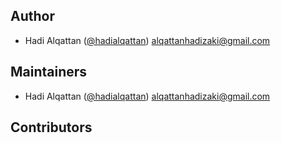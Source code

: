 ## Author

<!-- Please don't modify this section -->

- Hadi Alqattan ([@hadialqattan](https://github.com/hadialqattan))
  <alqattanhadizaki@gmail.com>

## Maintainers

<!-- Please don't modify this section -->

- Hadi Alqattan ([@hadialqattan](https://github.com/hadialqattan))
  <alqattanhadizaki@gmail.com>

## Contributors

<!-- Please write your name alphabetically and use the below template. -->
<!-- - First Last ([@username](https://github.com/username)) <example@email.com> -->
